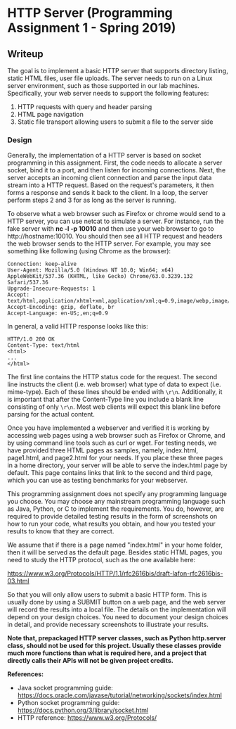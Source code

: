 # HTTP Server (Programming Assignment 1 - Spring 2019)

## Writeup
The goal is to implement a basic HTTP server that supports directory listing,
static HTML files, user file uploads. The server needs to run on a Linux server
environment, such as those supported in our lab machines. Specifically, your
web server needs to support the following features:
1. HTTP requests with query and header parsing
2. HTML page navigation
3. Static file transport allowing users to submit a file to the server side

### Design
Generally, the implementation of a HTTP server is based on socket programming
in this assignment. First, the code needs to allocate a server socket, bind it
to a port, and then listen for incoming connections. Next, the server accepts
an incoming client connection and parse the input data stream into a HTTP
request. Based on the request's parameters, it then forms a response and sends
it back to the client. In a loop, the server perform steps 2 and 3 for as long
as the server is running.

To observe what a web browser such as Firefox or chrome would send to a HTTP
server, you can use netcat to simulate a server. For instance, run the fake
server with **nc -l -p 10010** and then use your web browser to go to
http://hostname:10010. You should then see all HTTP request and headers the web
browser sends to the HTTP server. For example, you may see something like
following (using Chrome as the browser):
```
Connection: keep-alive
User-Agent: Mozilla/5.0 (Windows NT 10.0; Win64; x64) AppleWebKit/537.36 (KHTML, like Gecko) Chrome/63.0.3239.132 Safari/537.36
Upgrade-Insecure-Requests: 1
Accept: text/html,application/xhtml+xml,application/xml;q=0.9,image/webp,image/apng,*/*;q=0.8
Accept-Encoding: gzip, deflate, br
Accept-Language: en-US;,en;q=0.9
```

In general, a valid HTTP response looks like this:
```
HTTP/1.0 200 OK
Content-Type: text/html
<html>
...
</html>
```

The first line contains the HTTP status code for the request. The second line
instructs the client (i.e. web browser) what type of data to expect (i.e.
mime-type). Each of these lines should be ended with `\r\n`. Additionally, it
is important that after the Content-Type line you include a blank line
consisting of only `\r\n`. Most web clients will expect this blank line before
parsing for the actual content.

Once you have implemented a webserver and verified it is working by accessing
web pages using a web browser such as Firefox or Chrome, and by using command
line tools such as curl or wget. For testing needs, we have provided three HTML
pages as samples, namely, index.html, page1.html, and page2.html for your
needs. If you place these three pages in a home directory, your server will be
able to serve the index.html page by default. This page contains links that
link to the second and third page, which you can use as testing benchmarks for
your webserver.

This programming assignment does not specify any programming language you
choose. You may choose any mainstream programming language such as Java,
Python, or C to implement the requirements. You do, however, are required to
provide detailed testing results in the form of screenshots on how to run your
code, what results you obtain, and how you tested your results to know that
they are correct.

We assume that if there is a page named "index.html" in your home folder, then
it will be served as the default page. Besides static HTML pages, you need to
study the HTTP protocol, such as the one available here:

https://www.w3.org/Protocols/HTTP/1.1/rfc2616bis/draft-lafon-rfc2616bis-03.html

So that you will only allow users to submit a basic HTTP form. This is usually
done by using a SUBMIT button on a web page, and the web server will record the
results into a local file. The details on the implementation will depend on
your design choices. You need to document your design choices in detail, and
provide necessary screenshots to illustrate your results.

__Note that, prepackaged HTTP server classes, such as Python http.server class,
should not be used for this project. Usually these classes provide much more
functions than what is required here, and a project that directly calls their
APIs will not be given project credits.__

**References:**

* Java socket programming guide: https://docs.oracle.com/javase/tutorial/networking/sockets/index.html
* Python socket programming guide: https://docs.python.org/3/library/socket.html
* HTTP reference: https://www.w3.org/Protocols/
